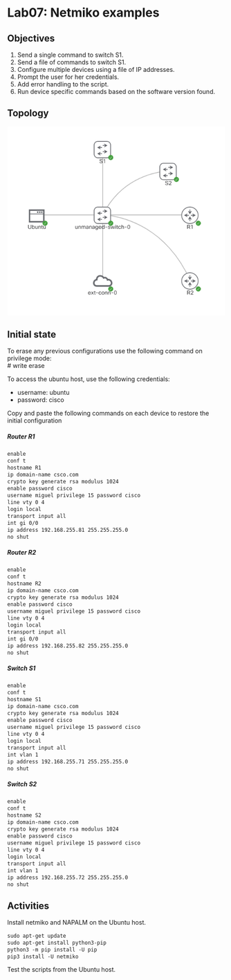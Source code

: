 # Lab07: Netmiko examples  

## Objectives

1. Send a single command to switch S1.
2. Send a file of commands to switch S1.
3. Configure multiple devices using a file of IP addresses.
4. Prompt the user for her credentials.
5. Add error handling to the script.
6. Run device specific commands based on the software version found.

## Topology

![Topology](/lab07/lab07.PNG)

## Initial state

To erase any previous configurations use the following command on privilege mode:  
\# write erase  

To access the ubuntu host, use the following credentials:
- username: ubuntu
- password: cisco

Copy and paste the following commands on each device to restore the initial configuration

##### Router R1
    enable
    conf t
    hostname R1
    ip domain-name csco.com
    crypto key generate rsa modulus 1024
    enable password cisco
    username miguel privilege 15 password cisco
    line vty 0 4
    login local
    transport input all
    int gi 0/0
    ip address 192.168.255.81 255.255.255.0
    no shut

##### Router R2
    enable
    conf t
    hostname R2
    ip domain-name csco.com
    crypto key generate rsa modulus 1024
    enable password cisco
    username miguel privilege 15 password cisco
    line vty 0 4
    login local
    transport input all
    int gi 0/0
    ip address 192.168.255.82 255.255.255.0
    no shut

##### Switch S1
    enable
    conf t
    hostname S1
    ip domain-name csco.com
    crypto key generate rsa modulus 1024
    enable password cisco
    username miguel privilege 15 password cisco
    line vty 0 4
    login local
    transport input all
    int vlan 1
    ip address 192.168.255.71 255.255.255.0
    no shut

##### Switch S2
    enable
    conf t
    hostname S2
    ip domain-name csco.com
    crypto key generate rsa modulus 1024
    enable password cisco
    username miguel privilege 15 password cisco
    line vty 0 4
    login local
    transport input all
    int vlan 1
    ip address 192.168.255.72 255.255.255.0
    no shut

## Activities
Install netmiko and NAPALM on the Ubuntu host.

    sudo apt-get update
    sudo apt-get install python3-pip
    python3 -m pip install -U pip
    pip3 install -U netmiko
    
Test the scripts from the Ubuntu host.